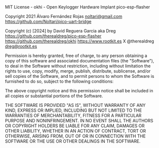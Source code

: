 MIT License - okhi - Open Keylogger Hardware Implant
pico-esp-flasher

Copyright 2021 Álvaro Fernández Rojas <noltari@gmail.com>
https://github.com/Noltari/pico-uart-bridge

Copyright (c) [2024] by David Reguera Garcia aka Dreg
https://github.com/therealdreg/pico-esp-flasher
https://github.com/therealdreg/okhi
https://www.rootkit.es
X @therealdreg
dreg@rootkit.es

Permission is hereby granted, free of charge, to any person obtaining a copy
of this software and associated documentation files (the "Software"), to deal
in the Software without restriction, including without limitation the rights
to use, copy, modify, merge, publish, distribute, sublicense, and/or sell
copies of the Software, and to permit persons to whom the Software is
furnished to do so, subject to the following conditions:

The above copyright notice and this permission notice shall be included in all
copies or substantial portions of the Software.

THE SOFTWARE IS PROVIDED "AS IS", WITHOUT WARRANTY OF ANY KIND, EXPRESS OR
IMPLIED, INCLUDING BUT NOT LIMITED TO THE WARRANTIES OF MERCHANTABILITY,
FITNESS FOR A PARTICULAR PURPOSE AND NONINFRINGEMENT. IN NO EVENT SHALL THE
AUTHORS OR COPYRIGHT HOLDERS BE LIABLE FOR ANY CLAIM, DAMAGES OR OTHER
LIABILITY, WHETHER IN AN ACTION OF CONTRACT, TORT OR OTHERWISE, ARISING FROM,
OUT OF OR IN CONNECTION WITH THE SOFTWARE OR THE USE OR OTHER DEALINGS IN THE
SOFTWARE.
